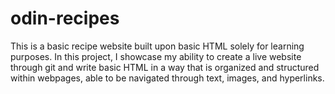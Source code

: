 # odin-recipes
This is a basic recipe website built upon basic HTML solely for learning purposes. In this project, I showcase my ability to create a live website through git and write basic HTML in a way that is organized and structured within webpages, able to be navigated through text, images, and hyperlinks.
